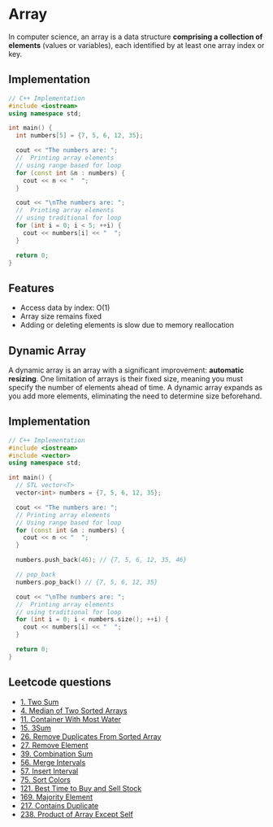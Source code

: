 # Array

In computer science, an array is a data structure **comprising a collection of elements** (values or variables), each identified by at least one array index or key.

## Implementation
```c++
// C++ Implementation
#include <iostream>
using namespace std;

int main() {
  int numbers[5] = {7, 5, 6, 12, 35};

  cout << "The numbers are: ";
  //  Printing array elements
  // using range based for loop
  for (const int &n : numbers) {
    cout << n << "  ";
  }

  cout << "\nThe numbers are: ";
  //  Printing array elements
  // using traditional for loop
  for (int i = 0; i < 5; ++i) {
    cout << numbers[i] << "  ";
  }

  return 0;
}
```

## Features
- Access data by index: O(1)
- Array size remains fixed
- Adding or deleting elements is slow due to memory reallocation

## Dynamic Array

A dynamic array is an array with a significant improvement: **automatic resizing**. One limitation of arrays is their fixed size, meaning you must specify the number of elements ahead of time. A dynamic array expands as you add more elements, eliminating the need to determine size beforehand.

## Implementation
```c++
// C++ Implementation
#include <iostream>
#include <vector>
using namespace std;

int main() {
  // STL vector<T>
  vector<int> numbers = {7, 5, 6, 12, 35};

  cout << "The numbers are: ";
  // Printing array elements
  // Using range based for loop
  for (const int &n : numbers) {
    cout << n << "  ";
  }

  numbers.push_back(46); // {7, 5, 6, 12, 35, 46}

  // pop_back
  numbers.pop_back() // {7, 5, 6, 12, 35}

  cout << "\nThe numbers are: ";
  //  Printing array elements
  // using traditional for loop
  for (int i = 0; i < numbers.size(); ++i) {
    cout << numbers[i] << "  ";
  }

  return 0;
}
```

## Leetcode questions
- [1. Two Sum](../../leetcode_questions/1_two_sum.md)
- [4. Median of Two Sorted Arrays](../../leetcode_questions/4_median_of_two_sorted_arrays.md)
- [11. Container With Most Water](../../leetcode_questions/11_container_with_most_water.md)
- [15. 3Sum](../../leetcode_questions/15_three_sum.md)
- [26. Remove Duplicates From Sorted Array](../../leetcode_questions/26_remove_duplicates_from_sorted_array.md)
- [27. Remove Element](../../leetcode_questions/27_remove_element.md)
- [39. Combination Sum](../../leetcode_questions/39_combination_sum.md)
- [56. Merge Intervals](../../leetcode_questions/56_merge_intervals.md)
- [57. Insert Interval](../../leetcode_questions/57_insert_interval.md)
- [75. Sort Colors](../../leetcode_questions/75_sort_colors.md)
- [121. Best Time to Buy and Sell Stock](../../leetcode_questions/121_best_time_to_buy_and_sell_stock.md)
- [169. Majority Element](../../leetcode_questions/169_majority_element.md)
- [217. Contains Duplicate](../../leetcode_questions/217_contain_duplicate.md)
- [238. Product of Array Except Self](../../leetcode_questions/238_product_of_array_except_self.md)
